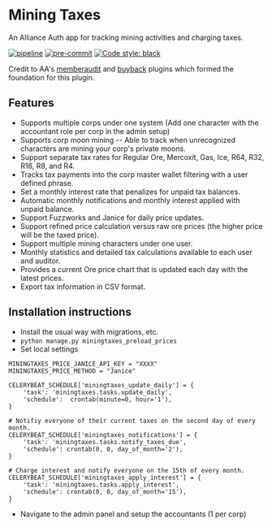 # Mining Taxes

An Alliance Auth app for tracking mining activities and charging taxes. 

[![pipeline](https://gitlab.com/arctiru/aa-miningtaxes/badges/master/pipeline.svg)](https://gitlab.com/arctiru/aa-miningtaxes/-/commits/master)
[![pre-commit](https://img.shields.io/badge/pre--commit-enabled-brightgreen?logo=pre-commit&logoColor=white)](https://github.com/pre-commit/pre-commit)
[![Code style: black](https://img.shields.io/badge/code%20style-black-000000.svg)](https://github.com/psf/black)

Credit to AA's [memberaudit](https://gitlab.com/ErikKalkoken/aa-memberaudit) and [buyback](https://gitlab.com/paulipa/allianceauth-buyback-program) plugins which formed the foundation for this plugin. 

## Features

- Supports multiple corps under one system (Add one character with the accountant role per corp in the admin setup)
- Supports corp moon mining
-- Able to track when unrecognized characters are mining your corp's private moons.
- Support separate tax rates for Regular Ore, Mercoxit, Gas, Ice, R64, R32, R16, R8, and R4.
- Tracks tax payments into the corp master wallet filtering with a user defined phrase. 
- Set a monthly interest rate that penalizes for unpaid tax balances. 
- Automatic monthly notifications and monthly interest applied with unpaid balance. 
- Support Fuzzworks and Janice for daily price updates. 
- Support refined price calculation versus raw ore prices (the higher price will be the taxed price).
- Support multiple mining characters under one user. 
- Monthly statistics and detailed tax calculations available to each user and auditor.
- Provides a current Ore price chart that is updated each day with the latest prices. 
- Export tax information in CSV format.

## Installation instructions

- Install the usual way with migrations, etc.
- `python manage.py miningtaxes_preload_prices`
- Set local settings

```
MININGTAXES_PRICE_JANICE_API_KEY = "XXXX"
MININGTAXES_PRICE_METHOD = "Janice"

CELERYBEAT_SCHEDULE['miningtaxes_update_daily'] = {
    'task': 'miningtaxes.tasks.update_daily',
    'schedule':  crontab(minute=0, hour='1'),
}

# Notifiy everyone of their current taxes on the second day of every month.
CELERYBEAT_SCHEDULE['miningtaxes_notifications'] = {
    'task': 'miningtaxes.tasks.notify_taxes_due',
    'schedule': crontab(0, 0, day_of_month='2'), 
}

# Charge interest and notify everyone on the 15th of every month.
CELERYBEAT_SCHEDULE['miningtaxes_apply_interest'] = {
    'task': 'miningtaxes.tasks.apply_interest',
    'schedule': crontab(0, 0, day_of_month='15'), 
}
```
- Navigate to the admin panel and setup the accountants (1 per corp)

